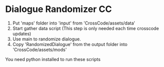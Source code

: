 # Dialogue Randomizer CC

1. Put 'maps' folder into 'input' from 'CrossCode/assets/data'
2. Start gather data script (This step is only needed each time crosscode updates)
3. Use main to randomize dialogue.
4. Copy 'RandomizedDialogue' from the output folder into 'CrossCode/assets/mods'

You need python installed to run these scripts

